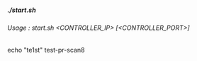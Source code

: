 ##### ./start.sh

###### Usage : start.sh <CONTROLLER_IP> [<CONTROLLER_PORT>]

echo "te1st"
test-pr-scan8
